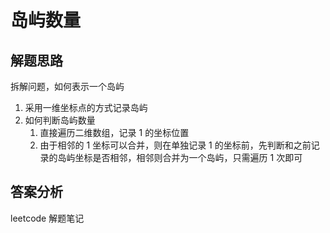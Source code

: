 # 岛屿数量

## 解题思路
拆解问题，如何表示一个岛屿
1. 采用一维坐标点的方式记录岛屿
2. 如何判断岛屿数量
   1. 直接遍历二维数组，记录 1 的坐标位置
   2. 由于相邻的 1 坐标可以合并，则在单独记录 1 的坐标前，先判断和之前记录的岛屿坐标是否相邻，相邻则合并为一个岛屿，只需遍历 1 次即可

## 答案分析
leetcode 解题笔记
